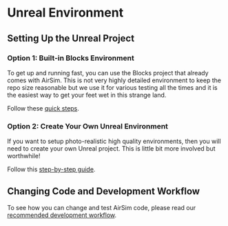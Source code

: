 # Unreal Environment

## Setting Up the Unreal Project

### Option 1: Built-in Blocks Environment
To get up and running fast, you can use the Blocks project that already comes with AirSim. This is not very highly detailed environment to keep the repo size reasonable but we use it for various testing all the times and it is the easiest way to get your feet wet in this strange land.

Follow these [quick steps](unreal_blocks.md).

### Option 2: Create Your Own Unreal Environment
If you want to setup photo-realistic high quality environments, then you will need to create your own Unreal project. This is little bit more involved but worthwhile!

Follow this [step-by-step guide](unreal_custenv.md).

## Changing Code and Development Workflow
To see how you can change and test AirSim code, please read our [recommended development workflow](dev_workflow.md).
